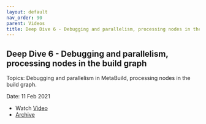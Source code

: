 ```yaml
---
layout: default
nav_order: 90
parent: Videos
title: Deep Dive 6 - Debugging and parallelism, processing nodes in the build graph
---
```


## Deep Dive 6 - Debugging and parallelism, processing nodes in the build graph

Topics: Debugging and parallelism in MetaBuild, processing nodes in the build graph.

Date: 11 Feb 2021

* Watch [Video](https://bluejeans.com/s/lDDJa_IO8Z4) 
* [Archive](https://artifactory.corp.adobe.com/artifactory/generic-metabuild-files-dev/documentation/learning/08_MetaBuild_Deep_Dive_06_02-11-2021/Ch2_Full_2021-02-11T09_02.mp4)
